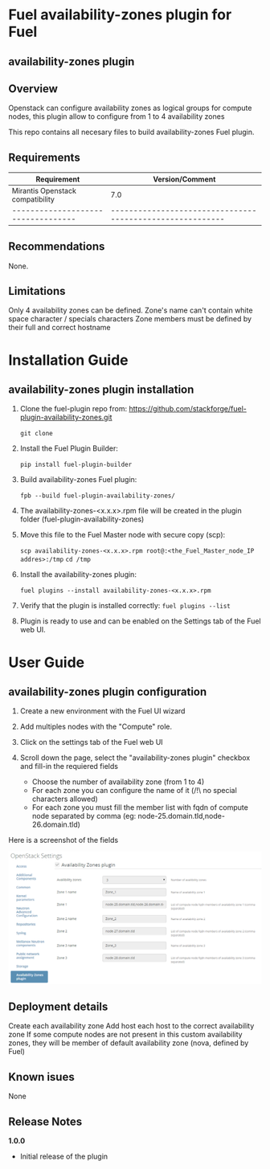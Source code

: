 Fuel availability-zones plugin for Fuel
=============================

availability-zones plugin
---------------

Overview
--------
Openstack can configure availability zones as logical groups for compute nodes, this plugin allow to configure from 1 to 4 availability zones

This repo contains all necesary files to build availability-zones Fuel plugin.

Requirements
------------

| Requirement                      | Version/Comment                                         |
|----------------------------------|---------------------------------------------------------|
| Mirantis Openstack compatibility | 7.0                                                     |
|----------------------------------|---------------------------------------------------------|


Recommendations
---------------

None.

Limitations
-----------

Only 4 availability zones can be defined.
Zone's name can't contain white space character / specials characters
Zone members must be defined by their full and correct hostname

Installation Guide
==================

availability-zones plugin installation
----------------------------

1. Clone the fuel-plugin repo from: https://github.com/stackforge/fuel-plugin-availability-zones.git

    ``git clone``

2. Install the Fuel Plugin Builder:

    ``pip install fuel-plugin-builder``

3. Build availability-zones Fuel plugin:

   ``fpb --build fuel-plugin-availability-zones/``

4. The availability-zones-<x.x.x>.rpm file will be created in the plugin folder (fuel-plugin-availability-zones)

5. Move this file to the Fuel Master node with secure copy (scp):

   ``scp availability-zones-<x.x.x>.rpm root@:<the_Fuel_Master_node_IP addres>:/tmp``
   ``cd /tmp``

6. Install the availability-zones plugin:

   ``fuel plugins --install availability-zones-<x.x.x>.rpm``

7.  Verify that the plugin is installed correctly:
   ``fuel plugins --list``

8. Plugin is ready to use and can be enabled on the Settings tab of the Fuel web UI.

User Guide
==========

availability-zones plugin configuration
-----------------------------

1. Create a new environment with the Fuel UI wizard

2. Add multiples nodes with the "Compute" role.

3. Click on the settings tab of the Fuel web UI

4. Scroll down the page, select the "availability-zones plugin" checkbox
   and fill-in the requiered fields
    - Choose the number of availability zone (from 1 to 4)
    - For each zone you can configure the name of it (/!\ no special characters allowed)
	- For each zone you must fill the member list with fqdn of compute node separated by comma
	(eg: node-25.domain.tld,node-26.domain.tld)

Here is a screenshot of the fields

![availability-zones fields](./figures/availability-zones-plugin.png "availability-zones-fields")

Deployment details
------------------

Create each availability zone
Add host each host to the correct availability zone
If some compute nodes are not present in this custom availability zones,
they will be member of default availability zone (nova, defined by Fuel)

Known isues
------------

None

Release Notes
-------------

**1.0.0**

* Initial release of the plugin

